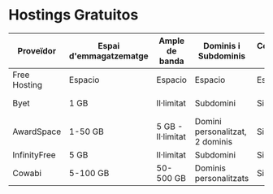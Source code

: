 # Hostings Gratuitos

| Proveïdor  | Espai d'emmagatzematge | Ample de banda  | Dominis i Subdominis | Certificat SSL  | Publicitat | Altres Característiques | Enllaç |
| ------------- | ------------- | ------------- | ------------- | ------------- | ------------- | ------------- | ------------- |
| Free Hosting | Espacio             | Espacio            | Espacio            | Espacio         | Espacio         | Espacio   | [Enllaç](https://www.freehosting.com/) |
| Byet          | 1 GB             | Il·limitat         | Subdomini            | Si         | No         | MySQL, PHP Support    | [Enllaç](https://byet.host/) |
| AwardSpace    | 1-50 GB	| 5 GB - Il·limitat	| Domini personalitzat, 2 dominis| Si              | No        | MySQL, PostgreSQL | [Enllaç](https://www.awardspace.com/) |
| InfinityFree  | 5 GB              | Il·limitat	      | Subdomini              | Si         | No         | MySQL, MariaDB      | [Enllaç](https://www.infinityfree.com/)  |
| Cowabi        | 5-100 GB            | 50-500 GB       | Dominis personalitzats| Si         | Si         | Panel de control Plesk | [Enllaç](https://cowabi.com/)  |
